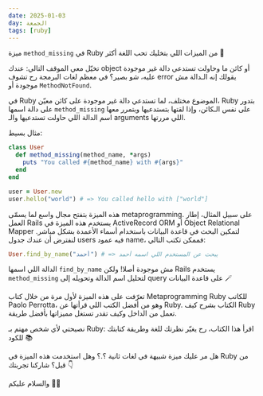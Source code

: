 ```yaml
---
date: 2025-01-03
day: الجمعة
tags: [ruby]
---
```


ميزة `method_missing` في Ruby من الميزات اللي بتخليك تحب اللغة أكثر 🤩

تخيّل معي الموقف التالي: عندك object أو كائن ما وحاولت تستدعي دالة غير موجودة عليه، شو بصير؟ في معظم لغات البرمجة رح تشوف error يقولك إنه الـدالة مش موجودة أو `MethodNotFound`.

في Ruby الموضوع مختلف، لما تستدعي دالة غير موجودة على كائن معيّن، Ruby بتدور على دالة اسمها `method_missing` على نفس الـكائن، وإذا لقتها بتستدعيها وبتمرر معها اسم الدالة اللي حاولت تستدعيها والـ arguments اللي مررتها.

مثال بسيط:

```ruby
class User
  def method_missing(method_name, *args)
    puts "You called #{method_name} with #{args}"
  end
end

user = User.new
user.hello("world") # => You called hello with ["world"]
```

هذه الميزة بتفتح مجال واسع لما يسمّى metaprogramming. على سبيل المثال، إطار العمل Rails يستخدم هذه الميزة في ActiveRecord ORM أو Object Relational Mapper لتمكين البحث في قاعدة البيانات باستخدام أسماء الأعمدة بشكل مباشر. لنفترض أن عندك جدول users فيه عمود name، فممكن تكتب التالي:

```ruby
User.find_by_name("أحمد") # => يبحث عن المستخدم اللي اسمه أحمد
```

الدالة اللي اسمها `find_by_name` مش موجودة أصلا! ولكن Rails يستخدم `method_missing` لتحليل اسم الدالة وتحويله إلى query على قاعدة البيانات 🪄

تعرّفت على هذه الميزة لأول مرة من خلال كتاب Metaprogramming Ruby للكاتب Paolo Perrotta، وهو من أفضل الكتب اللي قرأتها عن Ruby. الكتاب بشرح كيف Ruby تعمل من الداخل وكيف تقدر تستغل مميزاتها بأفضل طريقة.

نصيحتي لأي شخص مهتم بـ Ruby: اقرأ هذا الكتاب، رح يغيّر نظرتك للغة وطريقة كتابتك للكود 📚

هل مر عليك ميزة شبيهة في لغات ثانية ؟.؟ وهل استخدمت هذه الميزة في Ruby من قبل؟ شاركنا تجربتك 👇

والسلام عليكم 👋🏻
